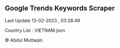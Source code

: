 

## Google Trends Keywords Scraper 
 
Last Update 13-02-2023 , 03:28:49

Country List :
VIETNAM.json



© Abdul Muttaqin 

